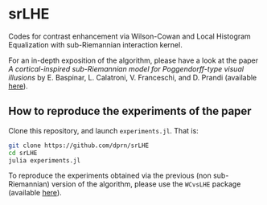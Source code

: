 # srLHE

Codes for contrast enhancement via Wilson-Cowan and Local Histogram Equalization with sub-Riemannian interaction kernel. 

For an in-depth exposition of the algorithm, please have a look at the paper *A cortical-inspired sub-Riemannian model for Poggendorff-type visual illusions* by E. Baspinar, L. Calatroni, V. Franceschi, and D. Prandi (available [here](https://arxiv.org/abs/2012.14184)).

## How to reproduce the experiments of the paper

Clone this repository, and launch `experiments.jl`. That is:

````sh
git clone https://github.com/dprn/srLHE
cd srLHE
julia experiments.jl
````

To reproduce the experiments obtained via the previous (non sub-Riemannian) version of the algorithm, please use the `WCvsLHE` package (available [here](https://github.com/dprn/WCvsLHE)).
